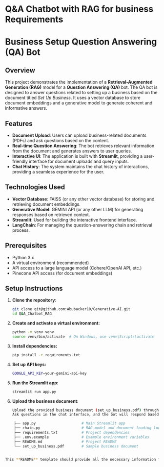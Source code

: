 # Q&A Chatbot with RAG for business Requirements

# Business Setup Question Answering (QA) Bot

## Overview

This project demonstrates the implementation of a **Retrieval-Augmented Generation (RAG)** model for a **Question Answering (QA)** bot. The QA bot is designed to answer questions related to setting up a business based on the document titled *Set Up Business*. It uses a vector database to store document embeddings and a generative model to generate coherent and informative answers.

## Features

- **Document Upload**: Users can upload business-related documents (PDFs) and ask questions based on the content.
- **Real-time Question Answering**: The bot retrieves relevant information from the document and generates answers to user queries.
- **Interactive UI**: The application is built with **Streamlit**, providing a user-friendly interface for document uploads and query inputs.
- **Chat History**: The system maintains the chat history of interactions, providing a seamless experience for the user.
  
## Technologies Used

- **Vector Database**: FAISS (or any other vector database) for storing and retrieving document embeddings.
- **Generative Model**: GEMINI API (or any other LLM) for generating responses based on retrieved context.
- **Streamlit**: Used for building the interactive frontend interface.
- **LangChain**: For managing the question-answering chain and retrieval process.

## Prerequisites

- Python 3.x
- A virtual environment (recommended)
- API access to a large language model (Cohere/OpenAI API, etc.)
- Pinecone API access (for document embeddings)

## Setup Instructions

1. **Clone the repository**:
   ```bash
   git clone git@github.com:Abubacker10/Generative-AI.git
   cd Q&A_Chatbot_RAG
2. **Create and activate a virtual environment:**
    ```bash
   python -m venv venv
   source venv/bin/activate  # On Windows, use venv\Scripts\activate

3. **Install dependencies:**
   ```bash
   pip install -r requirements.txt

4. **Set up API keys:**
   ```bash
   GOOGLE_API_KEY=your-gemini-api-key

6. **Run the Streamlit app:**
   ```bash
   streamlit run app.py

8. **Upload the business document:**
   ```bash
   Upload the provided business document (set_up_business.pdf) through the interface.
   Ask questions in the chat interface, and the bot will respond based on the document content.

  ```bash
      ├── app.py                     # Main Streamlit app
      ├── chain.py                   # RAG model and document loading logic
      ├── requirements.txt           # Project dependencies
      ├── .env.example               # Example environment variables
      ├── README.md                  # Project README
      └── set_up_business.pdf        # Sample business document
      

This **README** template should provide all the necessary information for setting up and running your project. Let me know if you need further customization!
